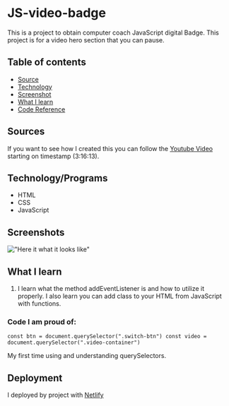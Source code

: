 # JS-video-badge
 This is a project to obtain computer coach JavaScript digital Badge. This project is for a video hero section that you can pause.

## Table of contents

 - [Source](/#Sources)
 - [Technology](/#Technology)
 - [Screenshot](/#Screenshot)
 - [What I learn](/#WhatILearnt)
 - [Code Reference](/#codeReference)



## Sources
If you want to see how I created this you can follow the [Youtube Video](https://www.youtube.com/watch?v=3PHXvlpOkf4&t=11773s) starting on timestamp (3:16:13).


## Technology/Programs

- HTML
- CSS
- JavaScript


## Screenshots

!["Here it what it looks like"](/images/screenshot.png)


## What I learn

1. I learn what the method addEventListener is and how to utilize it properly. I also learn you can add class to your HTML from JavaScript with functions.

### Code I am proud of: 

<code>const btn = document.querySelector(".switch-btn")
const video = document.querySelector(".video-container")</code>

My first time using and understanding querySelectors.


## Deployment
I deployed by project with [Netlify]()




